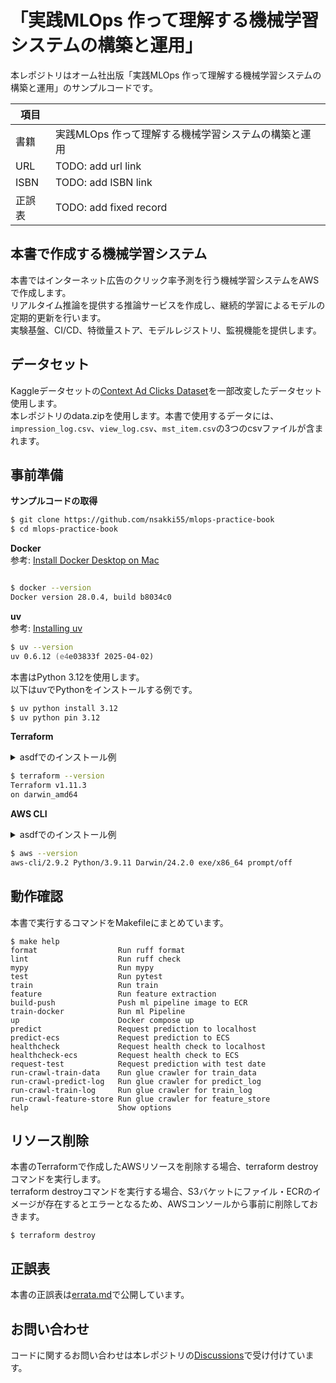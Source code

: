 # 「実践MLOps 作って理解する機械学習システムの構築と運用」

本レポジトリはオーム社出版「実践MLOps 作って理解する機械学習システムの構築と運用」のサンプルコードです。

| 項目 |                               |
|------|-------------------------------|
| 書籍 | 実践MLOps 作って理解する機械学習システムの構築と運用 |
| URL | TODO: add url link            |
| ISBN | TODO: add ISBN link           |
| 正誤表 | TODO: add fixed record        |


## 本書で作成する機械学習システム

本書ではインターネット広告のクリック率予測を行う機械学習システムをAWSで作成します。  
リアルタイム推論を提供する推論サービスを作成し、継続的学習によるモデルの定期的更新を行います。  
実験基盤、CI/CD、特徴量ストア、モデルレジストリ、監視機能を提供します。


## データセット

Kaggleデータセットの[Context Ad Clicks Dataset](https://www.kaggle.com/datasets/arashnic/ctrtest/data)を一部改変したデータセット使用します。  
本レポジトリのdata.zipを使用します。本書で使用するデータには、`impression_log.csv`、`view_log.csv`、`mst_item.csv`の3つのcsvファイルが含まれます。

## 事前準備

**サンプルコードの取得**  
```zsh
$ git clone https://github.com/nsakki55/mlops-practice-book
$ cd mlops-practice-book
```


**Docker**  
参考: [Install Docker Desktop on Mac](https://docs.docker.com/desktop/setup/install/mac-install/)

```zsh

$ docker --version
Docker version 28.0.4, build b8034c0
```

**uv**  
参考: [Installing uv](https://docs.astral.sh/uv/getting-started/installation/)  

```zsh
$ uv --version
uv 0.6.12 (e4e03833f 2025-04-02)
```

本書はPython 3.12を使用します。  
以下はuvでPythonをインストールする例です。
```zsh
$ uv python install 3.12
$ uv python pin 3.12
```

**Terraform**  
<details>
<summary>asdfでのインストール例</summary>

```zsh
$ asdf plugin add terraform
$ asdf install terraform 1.11.3
$ asdf local terraform 1.11.3
```
</details>

```zsh
$ terraform --version
Terraform v1.11.3
on darwin_amd64
```


**AWS CLI**  
<details>
<summary>asdfでのインストール例</summary>

```zsh
$ asdf plugin add awscli
$ asdf install awscli 2.27.35
$ asdf local awscli 2.27.35 
```
</details>

```zsh
$ aws --version
aws-cli/2.9.2 Python/3.9.11 Darwin/24.2.0 exe/x86_64 prompt/off
```

## 動作確認
本書で実行するコマンドをMakefileにまとめています。
```
$ make help
format                  Run ruff format
lint                    Run ruff check
mypy                    Run mypy
test                    Run pytest
train                   Run train
feature                 Run feature extraction
build-push              Push ml pipeline image to ECR
train-docker            Run ml Pipeline
up                      Docker compose up
predict                 Request prediction to localhost
predict-ecs             Request prediction to ECS
healthcheck             Request health check to localhost
healthcheck-ecs         Request health check to ECS
request-test            Request prediction with test date
run-crawl-train-data    Run glue crawler for train_data
run-crawl-predict-log   Run glue crawler for predict_log
run-crawl-train-log     Run glue crawler for train_log
run-crawl-feature-store Run glue crawler for feature_store
help                    Show options
```

## リソース削除
本書のTerraformで作成したAWSリソースを削除する場合、terraform destroy コマンドを実行します。  
terraform destroyコマンドを実行する場合、S3バケットにファイル・ECRのイメージが存在するとエラーとなるため、AWSコンソールから事前に削除しておきます。
```
$ terraform destroy
```


## 正誤表
本書の正誤表は[errata.md](https://github.com/nsakki55/mlops-practice-book/blob/main/errata.md)で公開しています。


## お問い合わせ
コードに関するお問い合わせは本レポジトリの[Discussions](https://github.com/nsakki55/mlops-practice-book/discussions)で受け付けています。
